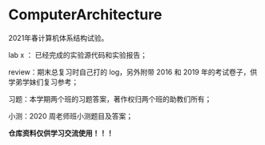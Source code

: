 # ComputerArchitecture
2021年春计算机体系结构试验。

lab x ： 已经完成的实验源代码和实验报告；

review：期末总复习时自己打的 log，另外附带 2016 和 2019 年的考试卷子，供学弟学妹们复习参考；

习题：本学期两个班的习题答案，著作权归两个班的助教们所有；

小测：2020 周老师班小测题目及答案；

**仓库资料仅供学习交流使用！！！**